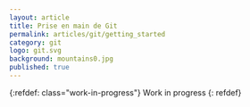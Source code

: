 ```yaml
---
layout: article
title: Prise en main de Git
permalink: articles/git/getting_started
category: git
logo: git.svg
background: mountains0.jpg
published: true
---
```


{:refdef: class="work-in-progress"}
Work in progress
{: refdef}
